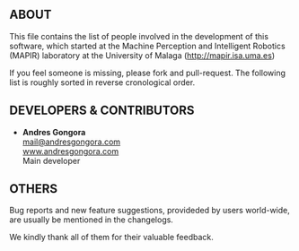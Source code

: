<!--------------------------------------+-------------------------------------->
##                                    ABOUT
<!--------------------------------------+-------------------------------------->

This file contains the list of people involved in the development of
this software, which started at the
Machine Perception and Intelligent Robotics (MAPIR) laboratory 
at the University of Malaga (http://mapir.isa.uma.es)

If you feel someone is missing, please fork and pull-request.
The following list is roughly sorted in reverse cronological order.






<!--------------------------------------+-------------------------------------->
##                          DEVELOPERS & CONTRIBUTORS
<!--------------------------------------+-------------------------------------->

*   **Andres Gongora**  
    <mail@andresgongora.com>  
    www.andresgongora.com  
    Main developer






<!--------------------------------------+-------------------------------------->
##                                    OTHERS
<!--------------------------------------+-------------------------------------->

Bug reports and new feature suggestions, provideded by users world-wide,
are usually be mentioned in the changelogs.

We kindly thank all of them for their valuable feedback.
